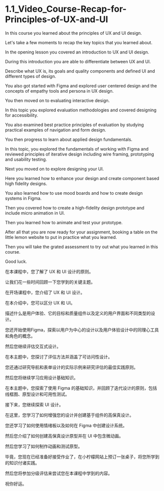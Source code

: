 # 1.1_Video_Course-Recap-for-Principles-of-UX-and-UI

In this course you learned about the principles of UX and UI design.

Let's take a few moments to recap the key topics that you learned about.

In the opening lesson you covered an introduction to UX and UI design.

During this introduction you are able to differentiate between UX and UI.

Describe what UX is, its goals and quality components and defined UI and different types of design.

You also got started with Figma and explored user centered design and the concepts of empathy tools and persona in UX design.

You then moved on to evaluating interactive design.

In this topic you explored evaluation methodologies and covered designing for accessibility.

You also examined best practice principles of evaluation by studying practical examples of navigation and form design.

You then progress to learn about applied design fundamentals.

In this topic, you explored the fundamentals of working with Figma and reviewed principles of iterative design including wire framing, prototyping and usability testing.

Next you moved on to explore designing your UI.

Here you learned how to enhance your design and create component based high fidelity designs.

You also learned how to use mood boards and how to create design systems in Figma.

Then you covered how to create a high-fidelity design prototype and include micro animation in UI.

Then you learned how to animate and test your prototype.

After all that you are now ready for your assignment, booking a table on the little lemon website to put in practice what you learned.

Then you will take the grated assessment to try out what you learned in this course.

Good luck.

在本课程中，您了解了 UX 和 UI 设计的原则。

让我们花一些时间回顾一下您学到的关键主题。

在开场课程中，您介绍了 UX 和 UI 设计。

在本介绍中，您可以区分 UX 和 UI。

描述什么是用户体验、它的目标和质量组件以及定义的用户界面和不同类型的设计。

您还开始使用Figma，探索以用户为中心的设计以及用户体验设计中的同理心工具和角色的概念。

然后您继续评估交互式设计。

在本主题中，您探讨了评估方法并涵盖了可访问性设计。

您还通过研究导航和表单设计的实际示例来研究评估的最佳实践原则。

然后您将继续学习应用设计基础知识。

在本主题中，您探索了使用 Figma 的基础知识，并回顾了迭代设计的原则，包括线框图、原型设计和可用性测试。

接下来，您继续探索 UI 设计。

在这里，您学习了如何增强您的设计并创建基于组件的高保真设计。

您还学习了如何使用情绪板以及如何在 Figma 中创建设计系统。

然后您介绍了如何创建高保真设计原型并在 UI 中包含微动画。

然后您学习了如何制作动画和测试原型。

毕竟，您现在已经准备好接受作业了，在小柠檬网站上预订一张桌子，将您所学到的知识付诸实践。

然后您将参加分级评估来尝试您在本课程中学到的内容。

祝你好运。